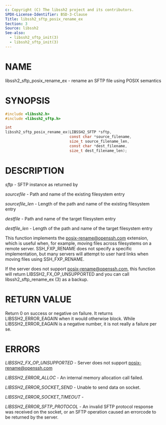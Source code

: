 ```yaml
---
c: Copyright (C) The libssh2 project and its contributors.
SPDX-License-Identifier: BSD-3-Clause
Title: libssh2_sftp_posix_rename_ex
Section: 3
Source: libssh2
See-also:
  - libssh2_sftp_init(3)
  - libssh2_sftp_init(3)
---
```


# NAME

libssh2_sftp_posix_rename_ex - rename an SFTP file using POSIX semantics

# SYNOPSIS

~~~c
#include <libssh2.h>
#include <libssh2_sftp.h>

int
libssh2_sftp_posix_rename_ex(LIBSSH2_SFTP *sftp,
                             const char *source_filename,
                             size_t source_filename_len,
                             const char *dest_filename,
                             size_t dest_filename_len);
~~~

# DESCRIPTION

*sftp* - SFTP instance as returned by

*sourcefile* - Path and name of the existing filesystem entry

*sourcefile_len* - Length of the path and name of the existing
filesystem entry

*destfile* - Path and name of the target filesystem entry

*destfile_len* - Length of the path and name of the target
filesystem entry

This function implements the posix-rename@openssh.com extension, which is
useful when, for example, moving files across filesystems on a remote server.
SSH_FXP_RENAME does not specify a specific implementation, but many servers
will attempt to user hard links when moving files using SSH_FXP_RENAME.

If the server does not support posix-rename@openssh.com, this function will
return LIBSSH2_FX_OP_UNSUPPORTED and you can call libssh2_sftp_rename_ex (3) as
a backup.

# RETURN VALUE

Return 0 on success or negative on failure. It returns
LIBSSH2_ERROR_EAGAIN when it would otherwise block. While
LIBSSH2_ERROR_EAGAIN is a negative number, it is not really a failure per se.

# ERRORS

*LIBSSH2_FX_OP_UNSUPPORTED* - Server does not support
posix-rename@openssh.com

*LIBSSH2_ERROR_ALLOC* - An internal memory allocation call failed.

*LIBSSH2_ERROR_SOCKET_SEND* - Unable to send data on socket.

*LIBSSH2_ERROR_SOCKET_TIMEOUT* -

*LIBSSH2_ERROR_SFTP_PROTOCOL* - An invalid SFTP protocol response was
received on the socket, or an SFTP operation caused an errorcode to
be returned by the server.
